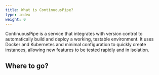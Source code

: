 ```yaml
---
title: What is ContinuousPipe?
type: index
weight: 0
---
```

ContinuousPipe is a service that integrates with version control to automatically build and deploy a working, testable environment. It uses Docker and Kubernetes and minimal configuration to quickly create instances, allowing new features to be tested rapidly and in isolation.

## Where to go?

